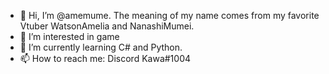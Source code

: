 - 👋 Hi, I’m @amemume.
     The meaning of my name comes from my favorite Vtuber WatsonAmelia and NanashiMumei.
- 👀 I’m interested in game
- 🌱 I’m currently learning C# and Python.
- 📫 How to reach me: Discord Kawa#1004
<!---
amemume/amemume is a ✨ special ✨ repository because its `README.md` (this file) appears on your GitHub profile.
You can click the Preview link to take a look at your changes.
--->
